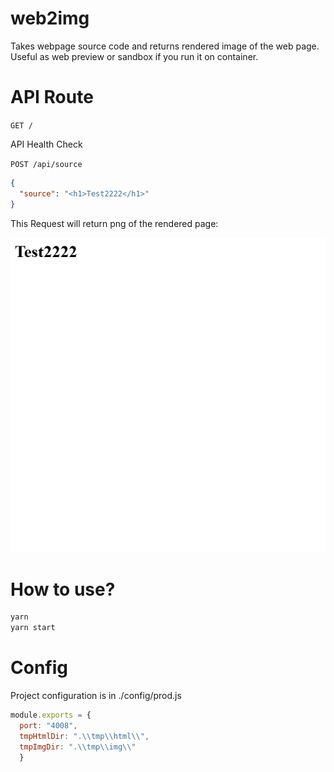 # web2img
Takes webpage source code and returns rendered image of the web page.
Useful as web preview or sandbox if you run it on container.

# API Route
```GET /```

API Health Check

```POST /api/source```
```JSON
{
  "source": "<h1>Test2222</h1>"
}

```
This Request will return png of the rendered page:

![Screenshot](/example/example.png)


# How to use?
```bash
yarn
yarn start
```
# Config
Project configuration  is in ./config/prod.js

```javascript
module.exports = {
  port: "4008",
  tmpHtmlDir: ".\\tmp\\html\\",
  tmpImgDir: ".\\tmp\\img\\"
  }
```
